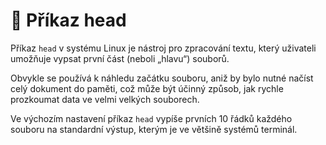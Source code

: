 # 🧠 Příkaz head

Příkaz ```head``` v systému Linux je nástroj pro zpracování textu, který uživateli umožňuje vypsat první část (neboli „hlavu“) souborů.  

Obvykle se používá k náhledu začátku souboru, aniž by bylo nutné načíst celý dokument do paměti, což může být účinný způsob, jak rychle prozkoumat data ve velmi velkých souborech.  

Ve výchozím nastavení příkaz ```head``` vypíše prvních 10 řádků každého souboru na standardní výstup, kterým je ve většině systémů terminál.